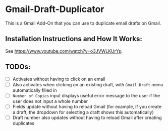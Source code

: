 # Gmail-Draft-Duplicator
This is a Gmail Add-On that you can use to duplicate email drafts on Gmail.

## Installation Instructions and How It Works:
See https://www.youtube.com/watch?v=o3JVWLKUrYs.

## TODOs:
- [ ] Activates without having to click on an email
- [ ] Also activates when clicking on an existing draft, with `Gmail Draft` menu automatically filled in
- [ ] `Number of Copies` input displays useful error message to the user if the user does not input a whole number
- [ ] Fields update without having to reload Gmail (for example, if you create a draft, the dropdown for selecting a draft shows this automatically)
- [ ] Draft number also updates without having to reload Gmail after creating duplicates
